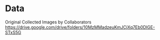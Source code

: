 # Data
Original Collected Images by Collaborators 
https://drive.google.com/drive/folders/10MzMMadzeuKmJCjXq7Eb0DlGE-STxS5G
